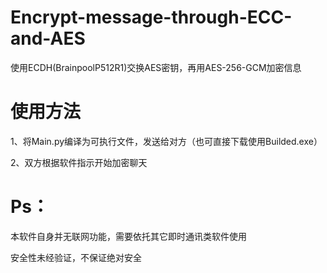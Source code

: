 # Encrypt-message-through-ECC-and-AES
使用ECDH(BrainpoolP512R1)交换AES密钥，再用AES-256-GCM加密信息
# 使用方法
1、将Main.py编译为可执行文件，发送给对方（也可直接下载使用Builded.exe）

2、双方根据软件指示开始加密聊天
# Ps：
本软件自身并无联网功能，需要依托其它即时通讯类软件使用

安全性未经验证，不保证绝对安全
